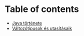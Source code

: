 # Table of contents

* [Java története](README.md)
* [Változótípusok és utasításaik](valtozotipusok-es-utasitasaik.md)


